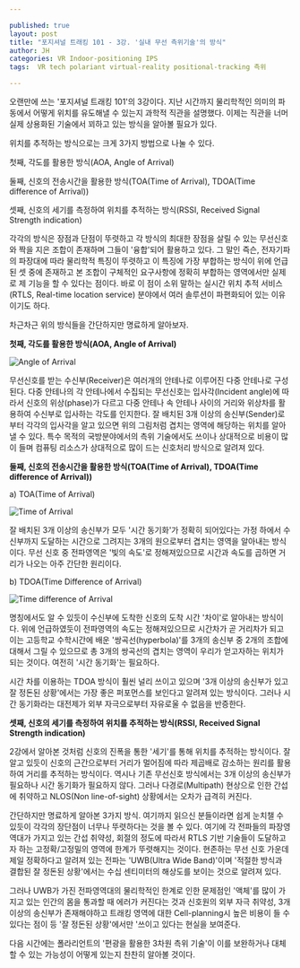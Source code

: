 ```yaml
---

published: true
layout: post
title: "포지셔널 트래킹 101 - 3강. '실내 무선 측위기술'의 방식"
author: JH
categories: VR Indoor-positioning IPS
tags:  VR tech polariant virtual-reality positional-tracking 측위

---
```


오랜만에 쓰는 '포지셔널 트래킹 101'의 3강이다. 지난 시간까지 물리학적인 의미의 파동에서 어떻게 위치를 유도해낼 수 있는지 과학적 직관을 설명했다. 이제는 직관을 너머 실제 상용화된 기술에서 꾀하고 있는 방식을 알아볼 필요가 있다.

위치를 추적하는 방식으로는 크게 3가지 방법으로 나눌 수 있다.

첫째, 각도를 활용한 방식(AOA, Angle of Arrival)

둘째, 신호의 전송시간을 활용한 방식(TOA(Time of Arrival), TDOA(Time difference of Arrival))

셋째, 신호의 세기를 측정하여 위치를 추적하는 방식(RSSI, Received Signal Strength indication)

각각의 방식은 장점과 단점이 뚜렷하고 각 방식의 최대한 장점을 살릴 수 있는 무선신호와 짝을 지은 조합이 존재하며 그들이 '융합'되어 활용하고 있다. 그 말인 즉슨, 전자기파의 파장대에 따라 물리학적 특징이 뚜렷하고 이 특징에 가장 부합하는 방식이 위에 언급된 셋 중에 존재하고 본 조합이 구체적인 요구사항에 정확히 부합하는 영역에서만 실제로 제 기능을 할 수 있다는 점이다. 바로 이 점이 소위 말하는 실시간 위치 추적 서비스(RTLS, Real-time location service) 분야에서 여러 솔루션이 파편화되어 있는 이유이기도 하다.

차근차근 위의 방식들을 간단하지만 명료하게 알아보자.

**첫째, 각도를 활용한 방식(AOA, Angle of Arrival)**

![Angle of Arrival](https://www.researchgate.net/publication/258390460/figure/fig9/AS:328441036591115@1455317854047/Angle-of-arrival-positioning-method.png)

무선신호를 받는 수신부(Receiver)은 여러개의 안테나로 이루어진 다중 안테나로 구성된다. 다중 안테나의 각 안테나에서 수집되는 무선신호는 입사각(Incident angle)에 따라서 신호의 위상(phase)가 다르고 다중 안테나 속 안테나 사이의 거리와 위상차를 활용하여 수신부로 입사하는 각도를 인지한다. 잘 배치된 3개 이상의 송신부(Sender)로부터 각각의 입사각을 알고 있으면 위의 그림처럼 겹치는 영역에 해당하는 위치를 알아낼 수 있다. 특수 목적의 국방분야에서의 측위 기술에서도 쓰이나 상대적으로 비용이 많이 들며 컴퓨팅 리소스가 상대적으로 많이 드는 신호처리 방식으로 알려져 있다.

**둘째, 신호의 전송시간을 활용한 방식(TOA(Time of Arrival), TDOA(Time difference of Arrival))**

a) TOA(Time of Arrival)

![Time of Arrival](https://www.cisco.com/c/dam/en/us/td/i/100001-200000/190001-200000/190001-191000/190536.ps/_jcr_content/renditions/190536.jpg)

잘 배치된 3개 이상의 송신부가 모두 '시간 동기화'가 정확히 되어있다는 가정 하에서 수신부까지 도달하는 시간으로 그려지는 3개의 원으로부터 겹치는 영역을 알아내는 방식이다. 무선 신호 중 전파영역은 '빛의 속도'로 정해져있으므로 시간과 속도를 곱하면 거리가 나오는 아주 간단한 원리이다.

b) TDOA(Time Difference of Arrival)

![Time difference of Arrival](https://cdn.rohde-schwarz.com/pws/general/pictures/ESMD_1.png)

명칭에서도 알 수 있듯이 수신부에 도착한 신호의 도착 시간 '차이'로 알아내는 방식이다. 위에 언급하였듯이 전파영역의 속도는 정해져있으므로 시간차가 곧 거리차가 되고 이는 고등학교 수학시간에 배운 '쌍곡선(hyperbola)'를 3개의 송신부 중 2개의 조합에 대해서 그릴 수 있으므로 총 3개의 쌍곡선의 겹치는 영역이 우리가 얻고자하는 위치가 되는 것이다. 여전히 '시간 동기화'는 필요하다.

시간 차를 이용하는 TDOA 방식이 훨씬 널리 쓰이고 있으며 '3개 이상의 송신부가 있고 잘 정돈된 상황'에서는 가장 좋은 퍼포먼스를 보인다고 알려져 있는 방식이다. 그러나 시간 동기화라는 대전제가 외부 자극으로부터 자유로울 수 없음을 반증한다.

**셋째, 신호의 세기를 측정하여 위치를 추적하는 방식(RSSI, Received Signal Strength indication)**

2강에서 알아본 것처럼 신호의 진폭을 통한 '세기'를 통해 위치를 추적하는 방식이다. 잘 알고 있듯이 신호의 근간으로부터 거리가 멀어짐에 따라 제곱배로 감소하는 원리를 활용하여 거리를 추적하는 방식이다. 역시나 기존 무선신호 방식에서는 3개 이상의 송신부가 필요하나 시간 동기화가 필요하지 않다. 그러나 다경로(Multipath) 현상으로 인한 간섭에 취약하고 NLOS(Non line-of-sight) 상황에서는 오차가 급격히 커진다.

간단하지만 명료하게 알아본 3가지 방식. 여기까지 읽으신 분들이라면 쉽게 눈치챌 수 있듯이 각각의 장단점이 너무나 뚜렷하다는 것을 볼 수 있다. 여기에 각 전파들의 파장영역대가 가지고 있는 간섭 취약성, 회절의 정도에 따라서 RTLS 기반 기술들이 도달하고자 하는 고정확/고정밀의 영역에 한계가 뚜렷해지는 것이다. 현존하는 무선 신호 가운데 제일 정확하다고 알려져 있는 전파는 'UWB(Ultra Wide Band)'이며 '적절한 방식과 결합된 잘 정돈된 상황'에서는 수십 센티미터의 해상도를 보이는 것으로 알려져 있다.

그러나 UWB가 가진 전파영역대의 물리학적인 한계로 인한 문제점인 '액체'를 많이 가지고 있는 인간의 몸을 통과할 때 에러가 커진다는 것과 신호원의 외부 자극 취약성, 3개 이상의 송신부가 존재해야하고 트래킹 영역에 대한 Cell-planning시 높은 비용이 들 수 있다는 점이 등 '잘 정돈된 상황'에서만 '쓰이고 있다는 현실을 보여준다.

다음 시간에는 폴라리언트의 '편광을 활용한 3차원 측위 기술'이 이를 보완하거나 대체할 수 있는 가능성이 어떻게 있는지 찬찬히 알아볼 것이다.
